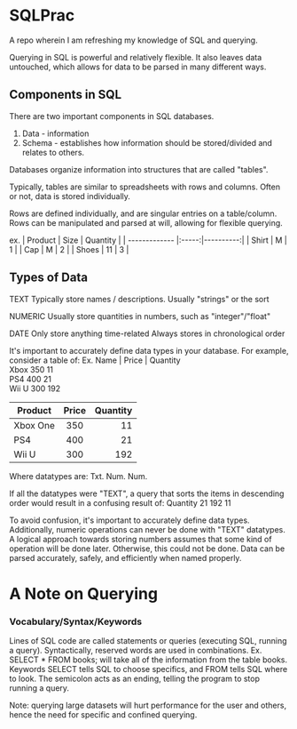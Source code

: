 # SQLPrac

A repo wherein I am refreshing my knowledge of SQL and querying.

Querying in SQL is powerful and relatively flexible. It also leaves data untouched, which allows for data to be parsed in many different ways.

## Components in SQL
There are two important components in SQL databases.
1) Data - information
2) Schema - establishes how information should be stored/divided and relates to others. 

Databases organize information into structures that are called "tables".

Typically, tables are similar to spreadsheets with rows and columns.
Often or not, data is stored individually.

Rows are defined individually, and are singular entries on a table/column. Rows can be manipulated and parsed at will, allowing for flexible querying.

ex.
| Product       | Size  | Quantity  |
| ------------- |:-----:|----------:|
| Shirt         | M     |  1        |
| Cap           | M     |  2        |
| Shoes         | 11    |  3        |

## Types of Data
TEXT
Typically store names / descriptions. 
Usually "strings" or the sort

NUMERIC
Usually store quantities in numbers, such as "integer"/"float"

DATE 
Only store anything time-related
Always stores in chronological order

It's important to accurately define data types in your database. For example, consider a table of:
Ex.
Name | Price | Quantity <br>
Xbox   350     11<br>
PS4    400     21<br>
Wii U  300     192<br>

| Product       | Price | Quantity  |
| ------------- |:-----:|----------:|
| Xbox One      | 350   |  11       |
| PS4           | 400   |  21       |
| Wii U         | 300   |  192      |


Where datatypes are:
Txt.   Num.    Num.

If all the datatypes were "TEXT", a query that sorts the items in descending order would result in a confusing result of:
Quantity
21
192
11

To avoid confusion, it's important to accurately define data types. Additionally, numeric operations can never be done with "TEXT" datatypes. A logical approach towards storing numbers assumes that some kind of operation will be done later. Otherwise, this could not be done. Data can be parsed accurately, safely, and efficiently when named properly.

# A Note on Querying

### Vocabulary/Syntax/Keywords

Lines of SQL code are called statements or queries (executing SQL, running a query).
Syntactically, reserved words are used in combinations.
Ex.
SELECT * FROM books; will take all of the information from the table books.
Keywords SELECT tells SQL to choose specifics, and FROM tells SQL where to look. The semicolon acts as an ending, telling the program to stop running a query.

Note: querying large datasets will hurt performance for the user and others, hence the need for specific and confined querying.